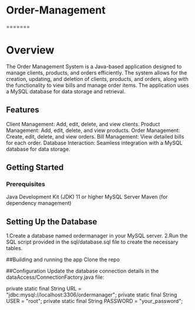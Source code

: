 # Order-Management
=======
# Overview

The Order Management System is a Java-based application designed to manage clients, products, and orders efficiently. The system allows for the creation, updating, and deletion of clients, products, and orders, along with the functionality to view bills and manage order items. The application uses a MySQL database for data storage and retrieval.

## Features

Client Management: Add, edit, delete, and view clients.
Product Management: Add, edit, delete, and view products.
Order Management: Create, edit, delete, and view orders.
Bill Management: View detailed bills for each order.
Database Interaction: Seamless integration with a MySQL database for data storage.

## Getting Started
### Prerequisites
Java Development Kit (JDK) 11 or higher
MySQL Server
Maven (for dependency management)

## Setting Up the Database
1.Create a database named ordermanager in your MySQL server.
2.Run the SQL script provided in the sql/database.sql file to create the necessary tables.

##Building and running the app
Clone the repo 

##Configuration
Update the database connection details in the dataAccess/ConnectionFactory.java file:

private static final String URL = "jdbc:mysql://localhost:3306/ordermanager";
private static final String USER = "root";
private static final String PASSWORD = "your_password";
